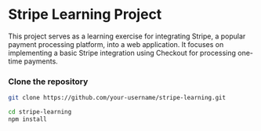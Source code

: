 # Stripe Learning Project

This project serves as a learning exercise for integrating Stripe, a popular payment processing platform, into a web application. It focuses on implementing a basic Stripe integration using Checkout for processing one-time payments.

### Clone the repository

```bash
git clone https://github.com/your-username/stripe-learning.git
```

```bash
cd stripe-learning
npm install
```
